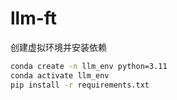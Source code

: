 # llm-ft

创建虚拟环境并安装依赖

   ```bash
   conda create -n llm_env python=3.11
   conda activate llm_env
   pip install -r requirements.txt
   ```